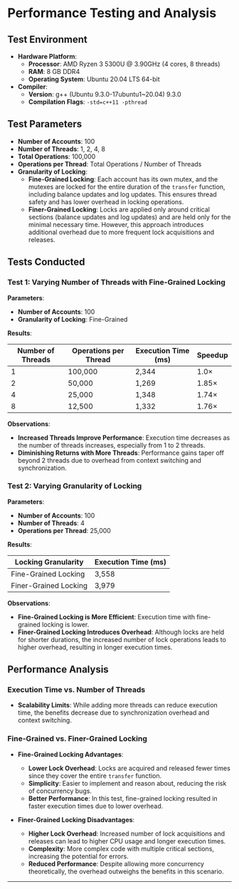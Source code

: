 # Performance Testing and Analysis

## Test Environment

- **Hardware Platform**:
  - **Processor**: AMD Ryzen 3 5300U @ 3.90GHz (4 cores, 8 threads)
  - **RAM**: 8 GB DDR4
  - **Operating System**: Ubuntu 20.04 LTS 64-bit
- **Compiler**:
  - **Version**: g++ (Ubuntu 9.3.0-17ubuntu1~20.04) 9.3.0
  - **Compilation Flags**: `-std=c++11 -pthread`

## Test Parameters

- **Number of Accounts**: 100
- **Number of Threads**: 1, 2, 4, 8
- **Total Operations**: 100,000
- **Operations per Thread**: Total Operations / Number of Threads
- **Granularity of Locking**:
  - **Fine-Grained Locking**: Each account has its own mutex, and the mutexes are locked for the entire duration of the `transfer` function, including balance updates and log updates. This ensures thread safety and has lower overhead in locking operations.
  - **Finer-Grained Locking**: Locks are applied only around critical sections (balance updates and log updates) and are held only for the minimal necessary time. However, this approach introduces additional overhead due to more frequent lock acquisitions and releases.

## Tests Conducted

### Test 1: Varying Number of Threads with Fine-Grained Locking

**Parameters**:

- **Number of Accounts**: 100
- **Granularity of Locking**: Fine-Grained

**Results**:

| Number of Threads | Operations per Thread | Execution Time (ms) | Speedup |
|-------------------|-----------------------|---------------------|---------|
| 1                 | 100,000               | 2,344               | 1.0×    |
| 2                 | 50,000                | 1,269               | 1.85×   |
| 4                 | 25,000                | 1,348               | 1.74×   |
| 8                 | 12,500                | 1,332               | 1.76×   |

**Observations**:

- **Increased Threads Improve Performance**: Execution time decreases as the number of threads increases, especially from 1 to 2 threads.
- **Diminishing Returns with More Threads**: Performance gains taper off beyond 2 threads due to overhead from context switching and synchronization.

### Test 2: Varying Granularity of Locking

**Parameters**:

- **Number of Accounts**: 100
- **Number of Threads**: 4
- **Operations per Thread**: 25,000

**Results**:

| Locking Granularity   | Execution Time (ms) |
|-----------------------|---------------------|
| Fine-Grained Locking  | 3,558               |
| Finer-Grained Locking | 3,979               |

**Observations**:

- **Fine-Grained Locking is More Efficient**: Execution time with fine-grained locking is lower.
- **Finer-Grained Locking Introduces Overhead**: Although locks are held for shorter durations, the increased number of lock operations leads to higher overhead, resulting in longer execution times.

## Performance Analysis

### Execution Time vs. Number of Threads

- **Scalability Limits**: While adding more threads can reduce execution time, the benefits decrease due to synchronization overhead and context switching.

### Fine-Grained vs. Finer-Grained Locking

- **Fine-Grained Locking Advantages**:
  - **Lower Lock Overhead**: Locks are acquired and released fewer times since they cover the entire `transfer` function.
  - **Simplicity**: Easier to implement and reason about, reducing the risk of concurrency bugs.
  - **Better Performance**: In this test, fine-grained locking resulted in faster execution times due to lower overhead.

- **Finer-Grained Locking Disadvantages**:
  - **Higher Lock Overhead**: Increased number of lock acquisitions and releases can lead to higher CPU usage and longer execution times.
  - **Complexity**: More complex code with multiple critical sections, increasing the potential for errors.
  - **Reduced Performance**: Despite allowing more concurrency theoretically, the overhead outweighs the benefits in this scenario.

---